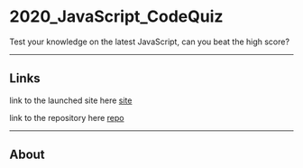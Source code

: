 # 2020_JavaScript_CodeQuiz
Test your knowledge on the latest JavaScript, can you beat the high score?

----

## Links

link to the launched site here [site](https://valadezmykel.github.io/2020_JavaScript_CodeQuiz/)

link to the repository here [repo](https://github.com/valadezMykel/2020_JavaScript_CodeQuiz)

----

## About



